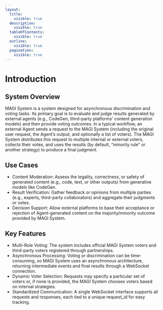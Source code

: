 ```yaml
---
layout:
  title:
    visible: true
  description:
    visible: true
  tableOfContents:
    visible: true
  outline:
    visible: true
  pagination:
    visible: true
---
```


# Introduction

## System Overview

MAGI System is a system designed for asynchronous discrimination and voting tasks. Its primary goal is to evaluate and judge results generated by external agents (e.g., CodeGen, third-party platforms’ content generation models) and then provide voting outcomes. In a typical workflow, an external Agent sends a request to the MAGI System (including the original user request, the Agent’s output, and optionally a list of voters). The MAGI System distributes this request to multiple internal or external voters, collects their votes, and uses the results (by default, “minority rule” or another strategy) to produce a final judgment.

## Use Cases

* Content Moderation: Assess the legality, correctness, or safety of generated content (e.g., code, text, or other outputs) from generative models like CodeGen.
* Result Verification: Gather feedback or opinions from multiple parties (e.g., experts, third-party collaborators) and aggregate their judgments or votes.
* Decision Support: Allow external platforms to base their acceptance or rejection of Agent-generated content on the majority/minority outcome provided by MAGI System.

## Key Features

* Multi-Role Voting: The system includes official MAGI System voters and third-party voters registered through partnerships.
* Asynchronous Processing: Voting or discrimination can be time-consuming, so MAGI System uses an asynchronous architecture, returning intermediate events and final results through a WebSocket connection.
* Dynamic Voter Selection: Requests may specify a particular set of voters or, if none is provided, the MAGI System chooses voters based on internal strategies.
* Standardized Communication: A single WebSocket interface supports all requests and responses, each tied to a unique request\_id for easy tracking.


